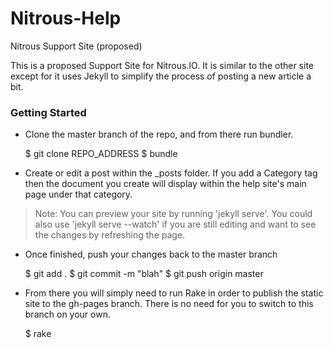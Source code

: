 Nitrous-Help
============

Nitrous Support Site (proposed)

This is a proposed Support Site for Nitrous.IO. It is similar to the other site except for it uses Jekyll to simplify the process of posting a new article a bit.

### Getting Started

+ Clone the master branch of the repo, and from there run bundler.

    $ git clone REPO_ADDRESS
    $ bundle

+ Create or edit a post within the _posts folder. If you add a Category tag then the document you create will display within the help site's main page under that category.

> Note: You can preview your site by running 'jekyll serve'. You could also use 'jekyll serve --watch' if you are still editing and want to see the changes by refreshing the page.

+ Once finished, push your changes back to the master branch

    $ git add .
    $ git commit -m "blah"
    $ git push origin master

+ From there you will simply need to run Rake in order to publish the static site to the gh-pages branch. There is no need for you to switch to this branch on your own.

    $ rake
